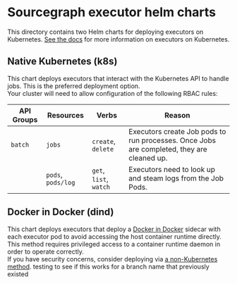 # Sourcegraph executor helm charts

This directory contains two Helm charts for deploying executors on Kubernetes. [See the docs](https://docs.sourcegraph.com/admin/executors/deploy_executors_kubernetes) for more information on executors on Kubernetes.

## Native Kubernetes (k8s)
This chart deploys executors that interact with the Kubernetes API to handle jobs. This is the preferred deployment option.  
Your cluster will need to allow configuration of the following RBAC rules:

| API Groups | Resources          | Verbs                     | Reason                                                                                    |
|------------|--------------------|---------------------------|-------------------------------------------------------------------------------------------|
| `batch`    | `jobs`             | `create`, `delete`        | Executors create Job pods to run processes. Once Jobs are completed, they are cleaned up. |
|            | `pods`, `pods/log` | `get`, `list`, `watch`    | Executors need to look up and steam logs from the Job Pods.                               |

## Docker in Docker (dind)
This chart deploys executors that deploy a [Docker in Docker](https://www.docker.com/blog/docker-can-now-run-within-docker/) sidecar with each executor pod to avoid accessing the host container runtime directly. This method requires privileged access to a container runtime daemon in order to operate correctly.  
If you have security concerns, consider deploying via [a non-Kubernetes method](https://docs.sourcegraph.com/admin/executors).
testing to see if this works for a branch name that previously existed
